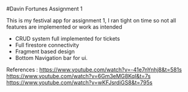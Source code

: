 #Davin Fortunes Assignment 1

This is my festival app for assignment 1, I ran tight on time so not all features
are implemented or work as intended

 - CRUD system full implemented for tickets
 - Full firestore connectivity
 - Fragment based design
 - Bottom Navigation bar for ui.


References :
https://www.youtube.com/watch?v=-41e7nYnhj8&t=581s
https://www.youtube.com/watch?v=6Gm3eMG8KqI&t=7s
https://www.youtube.com/watch?v=wKFJsrdiGS8&t=795s